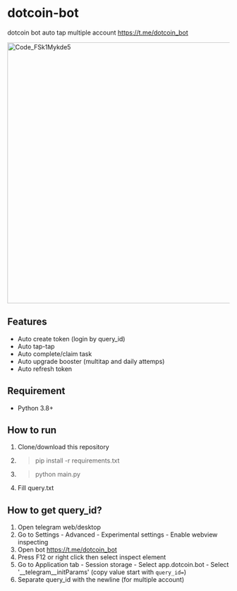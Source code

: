 # dotcoin-bot

dotcoin bot auto tap multiple account https://t.me/dotcoin_bot

<img width="592" alt="Code_FSk1Mykde5" src="https://github.com/user-attachments/assets/ab269ecc-c59f-4a0f-8b20-d556d7a88fd9">

## Features
- Auto create token (login by query_id)
- Auto tap-tap
- Auto complete/claim task
- Auto upgrade booster (multitap and daily attemps)
- Auto refresh token

## Requirement
- Python 3.8+

## How to run
1. Clone/download this repository
2. > pip install -r requirements.txt
3. > python main.py
4. Fill query.txt

## How to get query_id?
1. Open telegram web/desktop
2. Go to Settings - Advanced - Experimental settings - Enable webview inspecting
3. Open bot https://t.me/dotcoin_bot
4. Press F12 or right click then select inspect element
5. Go to Application tab - Session storage - Select app.dotcoin.bot - Select '__telegram__initParams' (copy value start with ```query_id=```)
6. Separate query_id with the newline (for multiple account)
